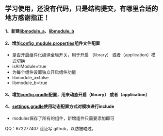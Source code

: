 ## 学习使用，还没有代码，只是结构提交，有哪里合适的地方感谢指正！
#### 1、新建[libmodule_a](libmodule_a)、[libmodule_b](libmodule_b)

#### 2、增加[config_mudule.properties](config_mudule.properties)组件文件配置
* 是否开启组件化编译全局开关，用于开启 （library） 或者（application）模式切换
* isAllModule=true
* 为每个组件设置独立开启组件功能
* libmodule_a=false
* libmodule_b=true

#### 3、增加[config.gradle](config.gradle)配置，用来动态开启（library） 或者（application）

#### 4、[settings.gradle](settings.gradle)使用动态配置方式对模块进行include
* modules保存了所有的组件，新增组件只需要添加即可

QQ：672277407 
验证写 github，以防被略过。
